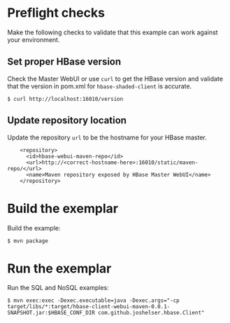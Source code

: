 # Preflight checks

Make the following checks to validate that this example can work against your environment.

## Set proper HBase version

Check the Master WebUI or use `curl` to get the HBase version and validate that the version in pom.xml for
`hbase-shaded-client` is accurate.

```
$ curl http://localhost:16010/version
```

## Update repository location

Update the repository `url` to be the hostname for your HBase master.

```
    <repository>
      <id>hbase-webui-maven-repo</id>
      <url>http://<correct-hostname-here>:16010/static/maven-repo/</url>
      <name>Maven repository exposed by HBase Master WebUI</name>
    </repository>
```

# Build the exemplar

Build the example:
```
$ mvn package
```

# Run the exemplar

Run the SQL and NoSQL examples:

```
$ mvn exec:exec -Dexec.executable=java -Dexec.args="-cp target/libs/*:target/hbase-client-webui-maven-0.0.1-SNAPSHOT.jar:$HBASE_CONF_DIR com.github.joshelser.hbase.Client"
```
